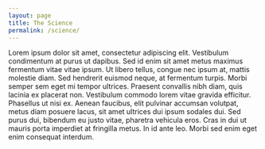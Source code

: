 ```yaml
---
layout: page
title: The Science
permalink: /science/
---
```


Lorem ipsum dolor sit amet, consectetur adipiscing elit. Vestibulum condimentum at purus ut dapibus. Sed id enim sit amet metus maximus fermentum vitae vitae ipsum. Ut libero tellus, congue nec ipsum at, mattis molestie diam. Sed hendrerit euismod neque, at fermentum turpis. Morbi semper sem eget mi tempor ultrices. Praesent convallis nibh diam, quis lacinia ex placerat non. Vestibulum commodo lorem vitae gravida efficitur. Phasellus ut nisi ex. Aenean faucibus, elit pulvinar accumsan volutpat, metus diam posuere lacus, sit amet ultrices dui ipsum sodales dui. Sed purus dui, bibendum eu justo vitae, pharetra vehicula eros. Cras in dui ut mauris porta imperdiet at fringilla metus. In id ante leo. Morbi sed enim eget enim consequat interdum.
